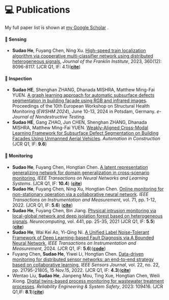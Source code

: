 
# 💻 Publications

My full paper list is shown at [my Google Scholar](https://scholar.google.com/citations?user=SCHOLAR_ID&user=3jbGRAYAAAAJ) .

#### 🔶 Sensing
- **Sudao He**, Fuyang Chen, Ning Xu. [High-speed train localization algorithm via cooperative multi-classifier network using distributed heterogeneous signals](https://www.sciencedirect.com/science/article/pii/S0016003223003861), *Journal of the Franklin Institute*, 2023, 360(12): 8096-8117. (JCR Q1, IF: 4.1)([**cite**](https://scholar.google.com/scholar?hl=zh-CN&as_sdt=0%2C5&btnG=#d=gs_cit&t=1699860089168&u=%2Fscholar%3Fq%3Dinfo%3ADIPCGyPPaeYJ%3Ascholar.google.com%2F%26output%3Dcite%26scirp%3D3%26hl%3Dzh-CN))

#### 🚩 Inspection
- **Sudao HE**, Shenghan ZHANG, Dhanada MISHRA, Matthew Ming-Fai YUEN. [A graph learning approach for automatic subsurface defects segmentation in building façade using RGB and infrared images](https://www.ndt.net/search/docs.php3?id=29567). Proceedings of the 10th European Workshop on Structural Health Monitoring (*EWSHM 2024*), June 10-13, 2024 in Potsdam, Germany. *e-Journal of Nondestructive Testing*. 
- **Sudao HE**, Gang ZHAO, Jun CHEN, Shenghan ZHANG, Dhanada MISHRA, Matthew Ming-Fai YUEN. [Weakly-Aligned Cross-Modal Learning Framework for Subsurface Defect Segmentation on Building Facades Using Unmanned Aerial Vehicles](http://dx.doi.org/10.2139/ssrn.4845688). *Automation in Construction* (JCR Q1, IF: **9.6**)

#### 🚄 Monitoring

- **Sudao He**, Fuyang Chen, Hongtian Chen. [A latent representation generalizing network for domain generalization in cross-scenario monitoring](https://ieeexplore.ieee.org/abstract/document/10195224), *IEEE Transactions on Neural Networks and Learning Systems*. (JCR Q1, IF: **10.4**) ([**cite**](https://scholar.google.com/scholar?hl=zh-CN&as_sdt=0%2C5&btnG=#d=gs_cit&t=1699859773068&u=%2Fscholar%3Fq%3Dinfo%3AumFFoC6IjMwJ%3Ascholar.google.com%2F%26output%3Dcite%26scirp%3D5%26hl%3Dzh-CN))
- **Sudao He**, Fuyang Chen, Ning Xu, Hongtian Chen. [Online monitoring for non-stationary operation via a collaborative neural network](https://ieeexplore.ieee.org/abstract/document/9756373). *IEEE Transactions on Instrumentation and Measurement*, vol. 71, pp. 1-12, 2022. (JCR Q1, IF: **5.6**) ([**cite**](https://scholar.google.com/scholar?hl=zh-CN&as_sdt=0%2C5&btnG=#d=gs_cit&t=1699860000183&u=%2Fscholar%3Fq%3Dinfo%3ALR5BCqh9o_4J%3Ascholar.google.com%2F%26output%3Dcite%26scirp%3D0%26hl%3Dzh-CN))
- **Sudao He**, Fuyang Chen, Bin Jiang. [Physical intrusion monitoring via local-global network and deep isolation forest based on heterogeneous signals](https://www.sciencedirect.com/science/article/pii/S0925231221001867). *Neurocomputing*, vol. 441, pp. 25-35, 2021 (JCR Q1, IF: **5.5**)([**cite**](https://scholar.google.com/scholar?hl=zh-CN&as_sdt=0%2C5&btnG=#d=gs_cit&t=1699860041374&u=%2Fscholar%3Fq%3Dinfo%3ArjuE8Rm2RicJ%3Ascholar.google.com%2F%26output%3Dcite%26scirp%3D1%26hl%3Dzh-CN))
- **Sudao He**, Wai Kei Ao, Yi-Qing Ni. [A Unified Label Noise-Tolerant Framework of Deep Learning-based Fault Diagnosis via A Bounded Neural Network](https://ieeexplore.ieee.org/abstract/document/10462126), *IEEE Transactions on Instrumentation and Measurement*, 2024. (JCR Q1, IF: **5.6**)([**code**](https://github.com/sudao-he/Bounded_Neural_Network))
- Fuyang Chen, **Sudao He**, Yiwei Li, Hongtian Chen. [Data-driven monitoring for distributed sensor networks: an end-to-end strategy based on collaborative learning](https://ieeexplore.ieee.org/abstract/document/9915322), *IEEE Sensors Journal*, vol. 22, no. 22, pp. 21795-21805, 15 Nov.15, 2022. (JCR Q1, IF: **4.3**)([**cite**](https://scholar.google.com/scholar?hl=zh-CN&as_sdt=0%2C5&btnG=#d=gs_cit&t=1699860131468&u=%2Fscholar%3Fq%3Dinfo%3AXes_Ogjk7mkJ%3Ascholar.google.com%2F%26output%3Dcite%26scirp%3D2%26hl%3Dzh-CN))
- Wentao Liu, **Sudao He**, Jianpeng Mou, Ting Xue, Hongtian Chen, Weili Xiong. [Digital twins-based process monitoring for wastewater treatment processes](https://www.sciencedirect.com/science/article/pii/S0951832023003307). *Reliability Engineering & System Safety*, 2023: 109416. (JCR Q1,IF: **8.1**)([**cite**](https://scholar.google.com/scholar?hl=zh-CN&as_sdt=0%2C5&btnG=#d=gs_cit&t=1699860157106&u=%2Fscholar%3Fq%3Dinfo%3AxY14RwB2dMgJ%3Ascholar.google.com%2F%26output%3Dcite%26scirp%3D4%26hl%3Dzh-CN))

